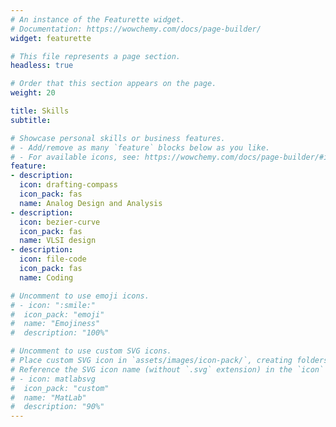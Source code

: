 ```yaml
---
# An instance of the Featurette widget.
# Documentation: https://wowchemy.com/docs/page-builder/
widget: featurette

# This file represents a page section.
headless: true

# Order that this section appears on the page.
weight: 20

title: Skills
subtitle:

# Showcase personal skills or business features.
# - Add/remove as many `feature` blocks below as you like.
# - For available icons, see: https://wowchemy.com/docs/page-builder/#icons
feature:
- description: 
  icon: drafting-compass
  icon_pack: fas
  name: Analog Design and Analysis
- description: 
  icon: bezier-curve
  icon_pack: fas
  name: VLSI design
- description:
  icon: file-code
  icon_pack: fas
  name: Coding

# Uncomment to use emoji icons.
# - icon: ":smile:"
#  icon_pack: "emoji"
#  name: "Emojiness"
#  description: "100%"  

# Uncomment to use custom SVG icons.
# Place custom SVG icon in `assets/images/icon-pack/`, creating folders if necessary.
# Reference the SVG icon name (without `.svg` extension) in the `icon` field.
# - icon: matlabsvg
#  icon_pack: "custom"
#  name: "MatLab"
#  description: "90%"
---
```

